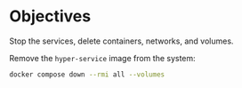 # Objectives

Stop the services, delete containers, networks, and volumes.

Remove the `hyper-service` image from the system:

```bash
docker compose down --rmi all --volumes
```
